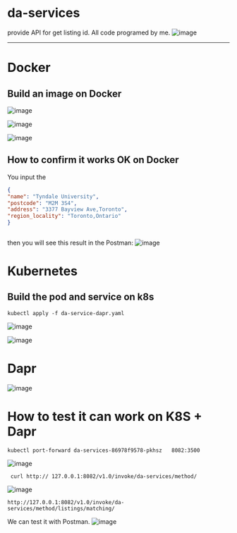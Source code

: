 # da-services
provide API for get listing id. All code programed by me.
![image](https://user-images.githubusercontent.com/75282285/150705586-204a54d4-c5b8-4726-b5b9-1764d6b0ae9e.png)

---
# Docker
## Build an image on Docker
![image](https://user-images.githubusercontent.com/75282285/147958936-9f71fd81-3601-4f94-91bb-b2a93f62fbf4.png)

![image](https://user-images.githubusercontent.com/75282285/147958976-ea9b63d0-a6ea-4c91-bfa6-7ef61420e53a.png)

![image](https://user-images.githubusercontent.com/75282285/147959095-36f762d1-d257-4bd5-ac5e-674ae2639a26.png)

## How to confirm it works OK on Docker
You input the 
  
```json  
{
"name": "Tyndale University",
"postcode": "M2M 3S4",
"address": "3377 Bayview Ave,Toronto",
"region_locality": "Toronto,Ontario"
}
  
```
then you will see this result in the Postman:
![image](https://user-images.githubusercontent.com/75282285/147959279-5653129b-9f31-4ced-bf1f-60370a4cf72d.png)

# Kubernetes
## Build the pod and service on k8s
~~~
kubectl apply -f da-service-dapr.yaml
~~~
![image](https://user-images.githubusercontent.com/75282285/150704964-16a41d2a-1f6a-45de-8616-cdc094e8a42a.png)

![image](https://user-images.githubusercontent.com/75282285/150704975-225e1576-259f-4b5d-b5d3-931dabb20110.png)

# Dapr

![image](https://user-images.githubusercontent.com/75282285/150705135-a93a0283-0ae0-43fb-b699-752aba3a2ccb.png)

# How to test it can work on K8S + Dapr

~~~
kubectl port-forward da-services-86978f9578-pkhsz   8082:3500
~~~

![image](https://user-images.githubusercontent.com/75282285/150705052-bb8d0d6a-9faf-478f-9a8c-41ca72cf02a6.png)

~~~
 curl http:// 127.0.0.1:8082/v1.0/invoke/da-services/method/
~~~
![image](https://user-images.githubusercontent.com/75282285/150705088-c6c15b1f-352e-4bca-b8be-22ec9531a6fc.png)


~~~
http://127.0.0.1:8082/v1.0/invoke/da-services/method/listings/matching/
~~~
We can test it with Postman.
![image](https://user-images.githubusercontent.com/75282285/150705104-245ea9f1-d2cc-4404-8fab-1220175d465c.png)



